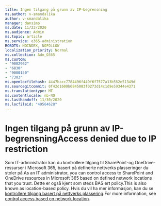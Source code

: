 ```yaml
---
title: Ingen tilgang på grunn av IP-begrensning
ms.author: v-smandalika
author: v-smandalika
manager: dansimp
ms.date: 11/23/2020
ms.audience: Admin
ms.topic: article
ms.service: o365-administration
ROBOTS: NOINDEX, NOFOLLOW
localization_priority: Normal
ms.collection: Adm_O365
ms.custom:
- "9002962"
- "6830"
- "9000150"
- "7303"
ms.openlocfilehash: 4447bacc7784496f449f6f7577a13b562e51349d
ms.sourcegitcommit: 0f42d1600b6845083f0273d14c1d9e59344e4371
ms.translationtype: MT
ms.contentlocale: nb-NO
ms.lasthandoff: 11/30/2020
ms.locfileid: "49564628"
---
```

# <a name="access-denied-due-to-ip-restriction"></a><span data-ttu-id="a40f8-102">Ingen tilgang på grunn av IP-begrensning</span><span class="sxs-lookup"><span data-stu-id="a40f8-102">Access denied due to IP restriction</span></span>

<span data-ttu-id="a40f8-103">Som IT-administrator kan du kontrollere tilgang til SharePoint-og OneDrive-ressurser i Microsoft 365, basert på definerte nettverks plasseringer du stoler på.</span><span class="sxs-lookup"><span data-stu-id="a40f8-103">As an IT administrator, you can control access to SharePoint and OneDrive resources in Microsoft 365 based on defined network locations that you trust.</span></span> <span data-ttu-id="a40f8-104">Dette er også kjent som steds BAS ert policy.</span><span class="sxs-lookup"><span data-stu-id="a40f8-104">This is also known as location-based policy.</span></span> <span data-ttu-id="a40f8-105">Hvis du vil ha mer informasjon, kan du se [kontrollere tilgang basert på nettverks plassering](https://docs.microsoft.com/sharepoint/control-access-based-on-network-location).</span><span class="sxs-lookup"><span data-stu-id="a40f8-105">For more information, see [control access based on network location](https://docs.microsoft.com/sharepoint/control-access-based-on-network-location).</span></span>


